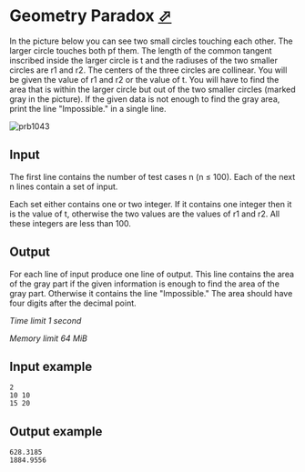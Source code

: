 # Geometry Paradox [⬀](https://www.e-olymp.com/en/problems/1043)

In the picture below you can see two small circles touching each other. The larger circle touches both pf them. The length of the common tangent inscribed inside the larger circle is t and the radiuses of the two smaller circles are r1 and r2. The centers of the three circles are collinear. You will be given the value of r1 and r2 or the value of t. You will have to find the area that is within the larger circle but out of the two smaller circles (marked gray in the picture). If the given data is not enough to find the gray area, print the line "Impossible." in a single line.

![prb1043](1277197278.jpg)

## Input

The first line contains the number of test cases n (n ≤ 100). Each of the next n lines contain a set of input.

Each set either contains one or two integer. If it contains one integer then it is the value of t, otherwise the two values are the values of r1 and r2. All these integers are less than 100.

## Output

For each line of input produce one line of output. This line contains the area of the gray part if the given information is enough to find the area of the gray part. Otherwise it contains the line "Impossible." The area should have four digits after the decimal point.

_Time limit 1 second_

_Memory limit 64 MiB_

## Input example
```
2
10 10
15 20
```

## Output example
```
628.3185
1884.9556
```
